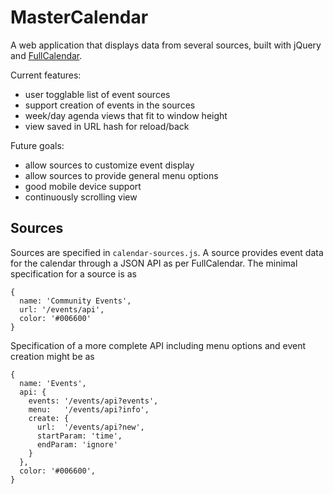 MasterCalendar
===
A web application that displays data from several sources, built with jQuery
and [FullCalendar](http://arshaw.com/fullcalendar/).

Current features:

- user togglable list of event sources
- support creation of events in the sources
- week/day agenda views that fit to window height
- view saved in URL hash for reload/back

Future goals:

- allow sources to customize event display
- allow sources to provide general menu options
- good mobile device support
- continuously scrolling view

Sources
---
Sources are specified in `calendar-sources.js`. A source provides event data
for the calendar through a JSON API as per FullCalendar. The minimal
specification for a source is as

    {
	  name: 'Community Events',
	  url: '/events/api',
	  color: '#006600'
	}

Specification of a more complete API including menu options and event creation
might be as

	{
	  name: 'Events',
	  api: {
	    events: '/events/api?events',
	    menu:   '/events/api?info',
	    create: {
	      url:  '/events/api?new',
	      startParam: 'time',
	      endParam: 'ignore'
	    }
	  },
	  color: '#006600',
	}

